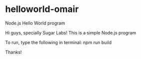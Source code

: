 # helloworld-omair
Node.js Hello World program

Hi guys, specially Sugar Labs!
This is a simple Node.js program

To run, type the following in terminal:
npm run build

Thanks!
